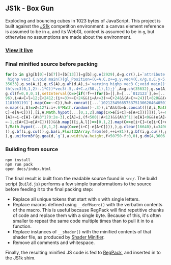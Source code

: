 ## JS1k - Box Gun

Exploding and bouncing cubes in 1023 bytes of JavaScript. This project is built against the [JS1k](https://js1k.com/) competition environment: a canvas element reference is assumed to be in `a`, and its WebGL context is assumed to be in `g`, but otherwise no assumptions are made about the environment.

### [View it live](https://jaburns.github.io/js1k-box-gun/)

### Final minified source before packing
``` javascript
for(b in g)g[b[0]+[b[7]]+[b[13]]]=g[b];g.e(2929),d=g.cr(),i=`attribute vec3 A;uniform vec3 g;varying
 highp vec3 C;void main(){gl_Position=(C=A,C.z+=g.y,vec4(C.x/g.x,C.y-5.,19.-C.z,20.-C.z));}`,A=g.ch(
35633),g.so(A,i),g.cS(A),g.ah(d,A),i=`varying highp vec3 C;void main(){gl_FragColor=vec4(exp(.9-leng
th(vec3(0,1,2)-.1*C))*vec3(.5,.4+C.z/50.,1),1);}`,A=g.ch(35632),g.so(A,i),g.cS(A),g.ah(d,A),g.lg(d),
g.cl(f=0,0,0,1),setInterval(C=>{if(!f++)for(b=[],h=[...`012123`],e=[...`040840048848`].map(C=>C*99-3
96),i=A=C=l=12;C<2412;(i+=3)>=C+24&&(i=A+=3)>=C+24&&(A=C+=24))l<820&&(e=e.concat([...`08018009019008
1181091191`].map(C=>~~C)),h=h.concat([...`102123456657537513062046405015267732`].map(C=>~~C+l-8)),c=
e.map((i,A)=>A<12?i:i+.6*Math.random()-.3)),i^A&&(b=b.concat([[A,i,Math.hypot(...[0,1,2].map(C=>e[i+
C]-e[A+C]))],[i,A,Math.hypot(...[0,1,2].map(C=>e[i+C]-e[A+C]))]])),l+=8;f%=540,f>50&&e.map((i,A)=>(e
[A]+=i-c[A]-(A%3^1?0:2e-3),c[A]=i,(f<500||A<12)&&(A%3^1||e[A]<0&&(e[A]=0,c[A]*=C=-1,c[A+C]=e[A+C],C*
=-1,c[A+C]=e[A+C]))))&&b.map(([i,A,l])=>[0,1,2].map(C=>e[i+C]=(e[i+C]+e[A+C])*.5+(e[i+C]-e[A+C])*.5*
l/Math.hypot(...[0,1,2].map(C=>e[i+C]-e[A+C]))),),g.clear(16640),i=34962,g.vto(0,3,5126,g.eet(g.ur(d
)),g.bf(i,g.cu()),g.ba(i,Float32Array.from(e),++i+81)),g.bf(i,g.cu()),g.ba(i,Int16Array.from(h),i+81
),g.uniform3f(g.goa(d,`g`),a.width/a.height,f<50?50-f:0,0),g.dm(4,3606,5123,0)},16)
```

### Building from source

```
npm install
npm run pack
open docs/index.html
```

The final result is built from the readable source found in `src/`. The build script (`build.js`) performs a few simple transformations to the source before feeding it to the final packing step:

 - Replace all unique tokens that start with `$` with single letters.
 - Replace macros defined using `__defMacro()` with the verbatim contents of the macro. This is useful because RegPack will find repetitive chunks of code and replace them with a single byte. Because of this, it's often smaller to repeat the same code multiple times than to pull it in to a function.
 - Replace instances of `__shader()` with the minified contents of that shader file, as produced by [Shader Minifier](http://www.ctrl-alt-test.fr/glsl-minifier/).
 - Remove all comments and whitespace. 

Finally, the resulting minified JS code is fed to [RegPack](https://github.com/Siorki/RegPack), and inserted in to the JS1k shim.
